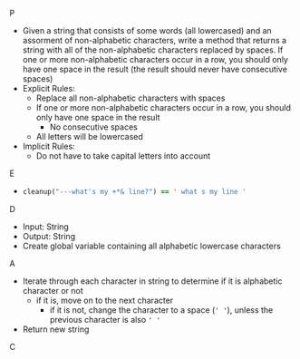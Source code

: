 P

- Given a string that consists of some words (all lowercased) and an assorment of non-alphabetic characters, write a method that returns a string with all of the non-alphabetic characters replaced by spaces. If one or more non-alphabetic characters occur in a row, you should only have one space in the result (the result should never have consecutive spaces)
- Explicit Rules:
  - Replace all non-alphabetic characters with spaces
  - If one or more non-alphabetic characters occur in a row, you should only have one space in the result
    - No consecutive spaces
  - All letters will be lowercased
- Implicit Rules:
  - Do not have to take capital letters into account


E

- ```ruby
  cleanup("---what's my +*& line?") == ' what s my line '
  ```

D

- Input: String
- Output: String
- Create global variable containing all alphabetic lowercase characters

A

- Iterate through each character in string to determine if it is alphabetic character or not
  - if it is, move on to the next character
    - if it is not, change the character to a space (``' '``), unless the previous character is also ``' '`` 
- Return new string

C